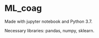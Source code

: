 # ML_coag

Made with jupyter notebook and Python 3.7.

Necessary libraries: pandas, numpy, sklearn.
